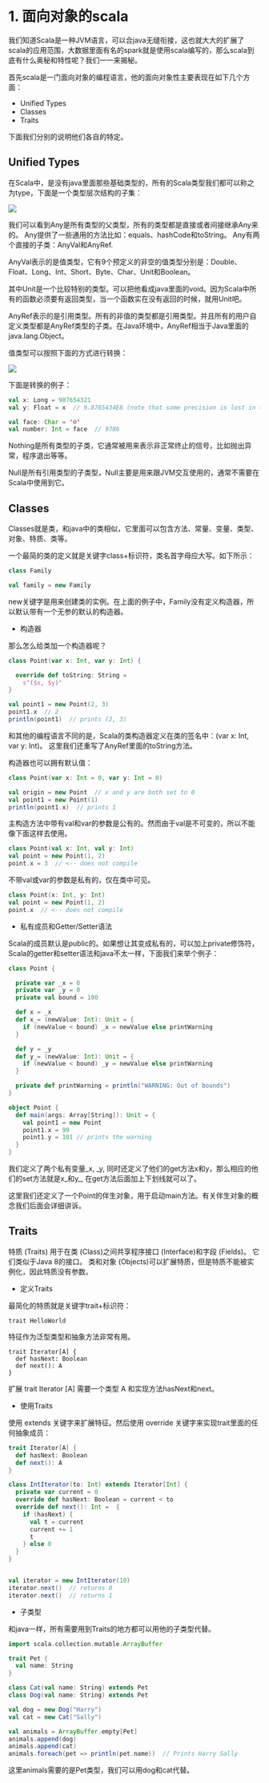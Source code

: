 # 1. 面向对象的scala

我们知道Scala是一种JVM语言，可以合java无缝衔接，这也就大大的扩展了scala的应用范围，大数据里面有名的spark就是使用scala编写的，那么scala到底有什么奥秘和特性呢？我们一一来揭秘。

首先scala是一门面向对象的编程语言，他的面向对象性主要表现在如下几个方面：

* Unified Types
* Classes
* Traits

下面我们分别的说明他们各自的特定。

## Unified Types

在Scala中，是没有java里面那些基础类型的，所有的Scala类型我们都可以称之为type，下面是一个类型层次结构的子集：

![](https://img-blog.csdnimg.cn/20191029173423218.png)

我们可以看到Any是所有类型的父类型，所有的类型都是直接或者间接继承Any来的。 Any提供了一些通用的方法比如：equals、hashCode和toString。 Any有两个直接的子类：AnyVal和AnyRef.

AnyVal表示的是值类型，它有9个预定义的非空的值类型分别是：Double、Float、Long、Int、Short、Byte、Char、Unit和Boolean。

其中Unit是一个比较特别的类型。可以把他看成java里面的void。因为Scala中所有的函数必须要有返回类型，当一个函数实在没有返回的时候，就用Unit吧。

AnyRef表示的是引用类型。所有的非值的类型都是引用类型。并且所有的用户自定义类型都是AnyRef类型的子类。在Java环境中，AnyRef相当于Java里面的java.lang.Object。

值类型可以按照下面的方式进行转换：

![](https://img-blog.csdnimg.cn/20191029215709503.png)

下面是转换的例子：

~~~scala
val x: Long = 987654321
val y: Float = x  // 9.8765434E8 (note that some precision is lost in this case)

val face: Char = '☺'
val number: Int = face  // 9786
~~~

Nothing是所有类型的子类，它通常被用来表示非正常终止的信号，比如抛出异常，程序退出等等。

Null是所有引用类型的子类型，Null主要是用来跟JVM交互使用的，通常不需要在Scala中使用到它。

## Classes

Classes就是类，和java中的类相似，它里面可以包含方法、常量、变量、类型、对象、特质、类等。

一个最简的类的定义就是关键字class+标识符，类名首字母应大写。如下所示：

~~~scala
class Family

val family = new Family
~~~

new关键字是用来创建类的实例。在上面的例子中，Family没有定义构造器，所以默认带有一个无参的默认的构造器。

* 构造器

那么怎么给类加一个构造器呢？ 

~~~scala
class Point(var x: Int, var y: Int) {

  override def toString: String =
    s"($x, $y)"
}

val point1 = new Point(2, 3)
point1.x  // 2
println(point1)  // prints (2, 3)
~~~

和其他的编程语言不同的是，Scala的类构造器定义在类的签名中：(var x: Int, var y: Int)。 这里我们还重写了AnyRef里面的toString方法。

构造器也可以拥有默认值：

~~~scala
class Point(var x: Int = 0, var y: Int = 0)

val origin = new Point  // x and y are both set to 0
val point1 = new Point(1)
println(point1.x)  // prints 1

~~~

主构造方法中带有val和var的参数是公有的。然而由于val是不可变的，所以不能像下面这样去使用。

~~~scala
class Point(val x: Int, val y: Int)
val point = new Point(1, 2)
point.x = 3  // <-- does not compile
~~~

不带val或var的参数是私有的，仅在类中可见。

~~~scala
class Point(x: Int, y: Int)
val point = new Point(1, 2)
point.x  // <-- does not compile
~~~


* 私有成员和Getter/Setter语法

Scala的成员默认是public的。如果想让其变成私有的，可以加上private修饰符，Scala的getter和setter语法和java不太一样，下面我们来举个例子：

~~~scala
class Point {

  private var _x = 0
  private var _y = 0
  private val bound = 100

  def x = _x
  def x_= (newValue: Int): Unit = {
    if (newValue < bound) _x = newValue else printWarning
  }

  def y = _y
  def y_= (newValue: Int): Unit = {
    if (newValue < bound) _y = newValue else printWarning
  }

  private def printWarning = println("WARNING: Out of bounds")
}

object Point {
  def main(args: Array[String]): Unit = {
    val point1 = new Point
    point1.x = 99
    point1.y = 101 // prints the warning
  }
}
~~~

我们定义了两个私有变量\_x, \_y, 同时还定义了他们的get方法x和y，那么相应的他们的set方法就是x\_和y\_, 在get方法后面加上下划线就可以了。

这里我们还定义了一个Point的伴生对象，用于启动main方法。有关伴生对象的概念我们后面会详细讲诉。

## Traits

特质 (Traits) 用于在类 (Class)之间共享程序接口 (Interface)和字段 (Fields)。 它们类似于Java 8的接口。 类和对象 (Objects)可以扩展特质，但是特质不能被实例化，因此特质没有参数。

* 定义Traits

最简化的特质就是关键字trait+标识符：

~~~sala
trait HelloWorld
~~~

特征作为泛型类型和抽象方法非常有用。

~~~sala
trait Iterator[A] {
  def hasNext: Boolean
  def next(): A
}
~~~

扩展 trait Iterator [A] 需要一个类型 A 和实现方法hasNext和next。

* 使用Traits

使用 extends 关键字来扩展特征。然后使用 override 关键字来实现trait里面的任何抽象成员：

~~~scala
trait Iterator[A] {
  def hasNext: Boolean
  def next(): A
}

class IntIterator(to: Int) extends Iterator[Int] {
  private var current = 0
  override def hasNext: Boolean = current < to
  override def next(): Int =  {
    if (hasNext) {
      val t = current
      current += 1
      t
    } else 0
  }
}


val iterator = new IntIterator(10)
iterator.next()  // returns 0
iterator.next()  // returns 1
~~~

* 子类型

和java一样，所有需要用到Traits的地方都可以用他的子类型代替。

~~~scala
import scala.collection.mutable.ArrayBuffer

trait Pet {
  val name: String
}

class Cat(val name: String) extends Pet
class Dog(val name: String) extends Pet

val dog = new Dog("Harry")
val cat = new Cat("Sally")

val animals = ArrayBuffer.empty[Pet]
animals.append(dog)
animals.append(cat)
animals.foreach(pet => println(pet.name))  // Prints Harry Sally
~~~

这里animals需要的是Pet类型，我们可以用dog和cat代替。









